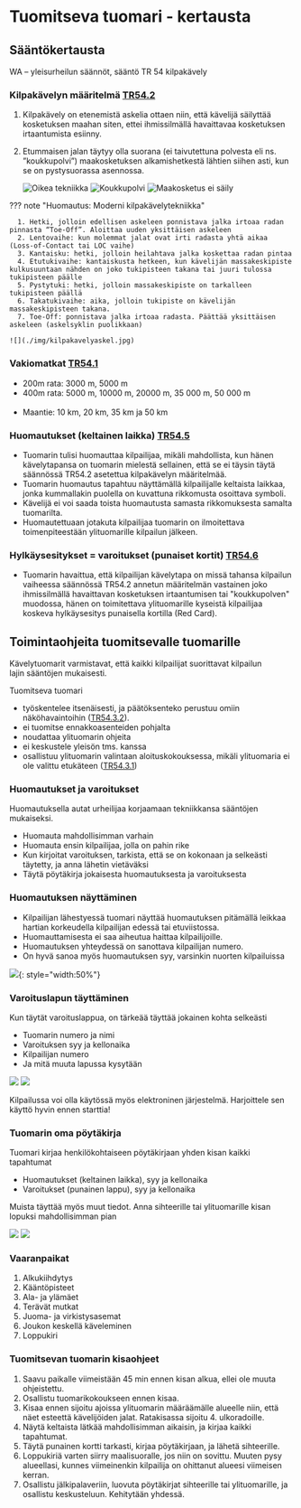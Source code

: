 # Tuomitseva tuomari - kertausta

## Sääntökertausta

WA – yleisurheilun säännöt, sääntö TR 54 kilpakävely

### Kilpakävelyn määritelmä [TR54.2](./saannot.md#54.2) 

1. Kilpakävely on etenemistä askelia ottaen niin, että kävelijä säilyttää kosketuksen maahan siten, ettei ihmissilmällä havaittavaa kosketuksen irtaantumista esiinny. 
2. Etummaisen jalan täytyy olla suorana (ei taivutettuna polvesta eli ns. ”koukkupolvi”) maakosketuksen alkamishetkestä lähtien siihen asti, kun se on pystysuorassa asennossa.

    ![Oikea tekniikka](./img/oikea_tekniikka.png)
    ![Koukkupolvi](./img/koukkupolvi.png)
    ![Maakosketus ei säily](./img/maakosketus.png)

??? note "Huomautus: Moderni kilpakävelytekniikka"

      1. Hetki, jolloin edellisen askeleen ponnistava jalka irtoaa radan pinnasta “Toe-Off”. Aloittaa uuden yksittäisen askeleen
      2. Lentovaihe: kun molemmat jalat ovat irti radasta yhtä aikaa (Loss-of-Contact tai LOC vaihe)
      3. Kantaisku: hetki, jolloin heilahtava jalka koskettaa radan pintaa
      4. Etutukivaihe: kantaiskusta hetkeen, kun kävelijän massakeskipiste kulkusuuntaan nähden on joko tukipisteen takana tai juuri tulossa tukipisteen päälle
      5. Pystytuki: hetki, jolloin massakeskipiste on tarkalleen tukipisteen päällä
      6. Takatukivaihe: aika, jolloin tukipiste on kävelijän massakeskipisteen takana.
      7. Toe-Off: ponnistava jalka irtoaa radasta. Päättää yksittäisen askeleen (askelsyklin puolikkaan)

    ![](./img/kilpakavelyaskel.jpg)

### Vakiomatkat [TR54.1](./saannot.md#54.1)

- 200m rata: 3000 m, 5000 m 
- 400m rata: 5000 m, 10000 m, 20000 m, 35 000 m, 50 000 m                             
- Maantie: 10 km, 20 km, 35 km ja 50 km

### Huomautukset (keltainen laikka) [TR54.5](./saannot.md#54.5)

- Tuomarin tulisi huomauttaa kilpailijaa, mikäli mahdollista, kun hänen kävelytapansa on tuomarin mielestä sellainen, että se ei täysin täytä säännössä TR54.2 asetettua kilpakävelyn määritelmää.
- Tuomarin huomautus tapahtuu näyttämällä kilpailijalle keltaista laikkaa, jonka kummallakin puolella on kuvattuna rikkomusta osoittava symboli. 
- Kävelijä ei voi saada toista huomautusta samasta rikkomuksesta samalta tuomarilta. 
- Huomautettuaan jotakuta kilpailijaa tuomarin on ilmoitettava toimenpiteestään ylituomarille kilpailun jälkeen. 

### Hylkäysesitykset = varoitukset (punaiset kortit) [TR54.6](./saannot.md#54.6)

- Tuomarin havaittua, että kilpailijan kävelytapa on missä tahansa kilpailun vaiheessa säännössä TR54.2 annetun määritelmän vastainen joko ihmissilmällä havaittavan kosketuksen irtaantumisen tai "koukkupolven" muodossa, hänen on toimitettava ylituomarille kyseistä kilpailijaa koskeva hylkäysesitys punaisella kortilla (Red Card).

## Toimintaohjeita tuomitsevalle tuomarille

Kävelytuomarit varmistavat, että kaikki kilpailijat suorittavat kilpailun lajin sääntöjen mukaisesti.

Tuomitseva tuomari

- työskentelee itsenäisesti, ja päätöksenteko perustuu omiin näköhavaintoihin ([TR54.3.2](./saannot.md#54.3.2)). 
- ei tuomitse ennakkoasenteiden pohjalta
- noudattaa ylituomarin ohjeita
- ei keskustele yleisön tms. kanssa
- osallistuu ylituomarin valintaan aloituskokouksessa, mikäli ylituomaria ei ole valittu etukäteen ([TR54.3.1](./saannot.md#54.3.1))

### Huomautukset ja varoitukset

Huomautuksella autat urheilijaa korjaamaan tekniikkansa sääntöjen mukaiseksi.

- Huomauta mahdollisimman varhain
- Huomauta ensin kilpailijaa, jolla on pahin rike
- Kun kirjoitat varoituksen, tarkista, että se on kokonaan ja selkeästi täytetty, ja anna lähetin vietäväksi
- Täytä pöytäkirja jokaisesta huomautuksesta ja varoituksesta

### Huomautuksen näyttäminen

- Kilpailijan lähestyessä tuomari näyttää huomautuksen pitämällä leikkaa hartian korkeudella kilpailijan edessä tai etuviistossa.
- Huomauttamisesta ei saa aiheutua haittaa kilpailijoille.
- Huomautuksen yhteydessä on sanottava kilpailijan numero.
- On hyvä sanoa myös huomautuksen syy, varsinkin nuorten kilpailuissa

![](./img/huomautuksen_nayttaminen.png){: style="width:50%"}

### Varoituslapun täyttäminen

Kun täytät varoituslappua, on tärkeää täyttää jokainen kohta selkeästi

- Tuomarin numero ja nimi
- Varoituksen syy ja kellonaika
- Kilpailijan numero
- Ja mitä muuta lapussa kysytään

![](./img/varoitus_tyhja.png)
![](./img/varoitus_taytetty.png)

Kilpailussa voi olla käytössä myös elektroninen järjestelmä. Harjoittele sen käyttö hyvin ennen starttia!

### Tuomarin oma pöytäkirja

Tuomari kirjaa henkilökohtaiseen pöytäkirjaan yhden kisan kaikki tapahtumat 

- Huomautukset (keltainen laikka), syy ja kellonaika
- Varoitukset (punainen lappu), syy ja kellonaika

Muista täyttää myös muut tiedot. Anna sihteerille tai ylituomarille kisan lopuksi mahdollisimman pian

![](./img/tuomarin_poytakirja_tyhja.png)
![](./img/tuomarin_poytakirja_taytetty.png)

### Vaaranpaikat

1. Alkukiihdytys
2. Kääntöpisteet 
3. Ala- ja ylämäet
4. Terävät mutkat
5. Juoma- ja virkistysasemat
6. Joukon keskellä käveleminen
7. Loppukiri

### Tuomitsevan tuomarin kisaohjeet

1. Saavu paikalle viimeistään 45 min ennen kisan alkua, ellei ole muuta ohjeistettu.
2. Osallistu tuomarikokoukseen ennen kisaa.
3. Kisaa ennen sijoitu ajoissa ylituomarin määräämälle alueelle niin, että näet esteettä kävelijöiden jalat. Ratakisassa sijoitu 4. ulkoradoille.
5. Näytä keltaista lätkää mahdollisimman aikaisin, ja kirjaa kaikki tapahtumat.
6. Täytä punainen kortti tarkasti, kirjaa pöytäkirjaan, ja lähetä sihteerille.
7. Loppukiriä varten siirry maalisuoralle, jos niin on sovittu. Muuten pysy alueellasi, kunnes viimeinenkin kilpailija on ohittanut alueesi viimeisen kerran.
8. Osallistu jälkipalaveriin, luovuta pöytäkirjat sihteerille tai ylituomarille, ja osallistu keskusteluun. Kehitytään yhdessä.









